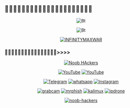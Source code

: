 ## 
<p align="center"><img src="https://user-images.githubusercontent.com/49580304/110319833-47367180-7fc4-11eb-87a7-392509eca9d7.gif" alt="Bt">

<p align="center"><img src="https://user-images.githubusercontent.com/49580304/110318584-81067880-7fc2-11eb-8391-152d308e7f2b.gif" alt="Bt">

<p align="center"><a href="https://rebrand.ly/noobhacktube"><img title="INFINITYMAXWAR" src="https://user-images.githubusercontent.com/49580304/117566137-7a83a280-b0d2-11eb-8153-91e45df98ca8.gif"></a>
</p>
  
### >>>>
<p align="center"><a href="https://github.com/INFINITYMAXWAR"><img title="Noob HAckers" src="https://github-readme-stats.vercel.app/api?username=noob-hackers&show_icons=true&include_all_commits=true&theme=chartreuse-dark&cache_seconds=3200"></a>
</p>

<p align="center">
<a href="https://rebrand.ly/githubprof"><img title="YouTube" src="https://img.shields.io/badge/noob-hackers-brightgreen?style=for-the-badge&logo=github"></a>
<a href="https://rebrand.ly/INFINITYMAXWAR"><img title="YouTube" src="https://img.shields.io/badge/YouTube-Noob Hackers-red?style=for-the-badge&logo=Youtube"></a>
</p>

<p align="center">
<a href="https://rebrand.ly/telegramchnl"><img title="Telegram" src="https://img.shields.io/badge/Telegram-black?style=for-the-badge&logo=Telegram"></a>
<a href="https://rebrand.ly/hckrgroups"><img title="whatsapp" src="https://img.shields.io/badge/whatsapp-blue?style=for-the-badge&logo=whatsapp"></a>
<a href="https://rebrand.ly/insgrm"><img title="Instagram" src="https://img.shields.io/badge/INSTAGRAM-purple?style=for-the-badge&logo=instagram"></a>
<p align="center">
<a href="https://github.com/noob-hackers/grabcam"><img title="grabcam" src="https://github-readme-stats.vercel.app/api/pin/?username=noob-hackers&repo=grabcam&theme=radical"></a>
<a href="https://github.com/noob-hackers/mrphish"><img title="mrphish" src="https://github-readme-stats.vercel.app/api/pin/?username=noob-hackers&repo=mrphish&theme=highcontrast"></a>
<a href="https://github.com/noob-hackers/kalimux"><img title="kalimux" src="https://github-readme-stats.vercel.app/api/pin/?username=noob-hackers&repo=kalimux&theme=vision-friendly-dark"></a>
<a href="https://github.com/noob-hackers/ipdrone"><img title="ipdrone" src="https://github-readme-stats.vercel.app/api/pin/?username=noob-hackers&repo=ipdrone&theme=highcontrast"></a>
</p>

<p align="center">
<a href="https://github.com/noob-hackers"><img title="noob-hackers" src="https://github-readme-stats.vercel.app/api/top-langs/?username=Noob-hackers&layout=compact"></a>
</p>
